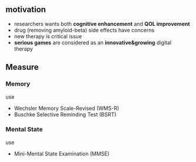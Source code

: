 <!-- META
{"title":"Effects of Serious Games in Older Adults With Mild Cognitive Impairment","link":"https://pubmed.ncbi.nlm.nih.gov/38810993/","media":"academic","tags":["game","seriousgame","mci","dimentia","survey"],"short":{"en":"survey: game has more cognitive improvement than CoTras","ja":"MCI(軽度認知症)にとってはCoTrasよりゲームの方が認知トレーニングになる"},"importance":3,"hasPage":true,"createdAt":1720886892.371,"updatedAt":1720886892.371}
META -->

## motivation

- researchers wants both **cognitive enhancement** and **QOL improvement**
- drug (removing amyloid-beta) side effects have concerns
- new therapy is critical issue
- **serious games** are considered as an **innovative&growing** digital therapy

## Measure

### Memory

use

- Wechsler Memory Scale-Revised (WMS-R)
- Buschke Selective Reminding Test (BSRT)

### Mental State

use

- Mini-Mental State Examination (MMSE)
